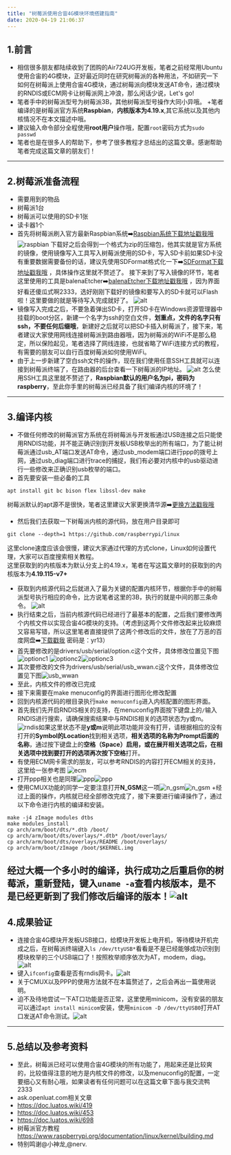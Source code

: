 ```yaml
---
title: "树莓派使用合宙4G模块环境搭建指南"
date: 2020-04-19 21:06:37
---
```


## 1.前言
 + 相信很多朋友都陆续收到了团购的Air724UG开发板，笔者之前经常用Ubuntu使用合宙的4G模块，正好最近同时在研究树莓派的各种用法，不如研究一下如何在树莓派上使用合宙4G模块，通过树莓派向模块发送AT命令，通过模块的RNDIS或ECM网卡让树莓派网上冲浪，那么闲话少说，Let's go!
 + 笔者手中的树莓派型号为树莓派3B，其他树莓派型号操作大同小异哦。
 +笔者编译的是树莓派官方系统**Raspbian**，**内核版本为4.19.x**,其它系统以及其他内核情况不在本文描述中哦。
 + 建议输入命令部分全程使用**root用户**操作哦，配置```root```密码方式为```sudo passwd```
 + 笔者也是在很多人的帮助下，参考了很多教程才总结出的这篇文章。感谢帮助笔者完成这篇文章的朋友们！
---
## 2.树莓派准备流程
 + 需要用到的物品
  + 树莓派1台
  + 树莓派可以使用的SD卡1张
  + 读卡器1个
 + 首先将树莓派刷入官方最新Raspbian系统➡️[Raspbian系统下载地址戳我哦](https://www.raspberrypi.org/downloads/raspbian/)  
![raspbian](http://openluat-luatcommunity.oss-cn-hangzhou.aliyuncs.com/images/20200419191438207_raspbian下载.png)
下载好之后会得到一个格式为zip的压缩包，他其实就是官方系统的镜像，使用镜像写入工具写入树莓派使用的SD卡，写入SD卡前如果SD卡没有重要数据需要备份的话，建议先使用SDFormat格式化一下➡️[SDFormat下载地址戳我哦](https://www.sdcard.org/downloads/formatter/) ，具体操作这里就不赘述了。
接下来到了写入镜像的环节，笔者这里使用的工具是balenaEtcher➡️[balenaEtcher下载地址戳我哦](https://www.balena.io/etcher/) ，因为界面好看还傻瓜式啊2333，选好刚刚下载好的镜像和要写入的SD卡就可以Flash啦！这里要做的就是等待写入完成就好了。
![alt](http://openluat-luatcommunity.oss-cn-hangzhou.aliyuncs.com/images/20200419192003325_balenaEtcher.png)
 + 镜像写入完成之后，不要急着弹出SD卡，打开SD卡在Windows资源管理器中挂载的boot分区，新建一个名字为ssh的空白文件，**划重点，文件的名字只有ssh，不要任何后缀哦**，新建好之后就可以把SD卡插入树莓派了，接下来，笔者建议大家使用网线连接树莓派到路由器哦，因为树莓派的WiFi不是那么稳定，所以保险起见，笔者选择了网线连接，也就省略了WiFi连接方式的教程，有需要的朋友可以自行百度树莓派如何使用WiFi。
 + 由于上一步新建了空白ssh文件的操作，现在我们使用任意SSH工具就可以连接到树莓派终端了，在路由器的后台查看一下树莓派的IP地址。
![alt](http://openluat-luatcommunity.oss-cn-hangzhou.aliyuncs.com/images/20200419192745343_pi_ip.png)
怎么使用SSH工具这里就不赘述了，**Raspbian默认的用户名为pi，密码为raspberry**，至此你手里的树莓派已经具备了我们编译内核的环境了！
---
## 3.编译内核
+ 不做任何修改的树莓派官方系统在将树莓派与开发板通过USB连接之后只能使用RNDIS功能，并不能正确识别到开发板USB枚举出的所有端口，为了能让树莓派通过usb_AT端口发送AT命令，通过usb_modem端口进行ppp的拨号上网，通过usb_diag端口进行trace的捕捉，我们有必要对内核中的usb驱动进行一些修改来正确识别usb枚举的端口。
+ 首先要安装一些必备的工具
```shell
apt install git bc bison flex libssl-dev make
```
树莓派默认的apt源不是很快，笔者这里建议大家更换清华源➡️[更换方法戳我哦](https://mirrors.tuna.tsinghua.edu.cn/help/raspbian/)
+ 然后我们去获取一下树莓派内核的源代码，放在用户目录即可
```shell
git clone --depth=1 https://github.com/raspberrypi/linux
```
这里clone速度应该会很慢，建议大家通过代理的方式clone，Linux如何设置代理，大家可以百度搜索相关教程。  
这里获取到的内核版本为默认分支上的4.19.x，笔者在写这篇文章时的获取到的内核版本为**4.19.115-v7+**
+ 获取到内核源代码之后就进入了最为关键的配置内核环节，根据你手中的树莓派型号执行相应的命令，比方说笔者这里的3B，执行的就是中间的那三条命令。
![alt](http://openluat-luatcommunity.oss-cn-hangzhou.aliyuncs.com/images/20200419194115041_config_kernel.png)
+ 执行结束之后，当前内核源代码已经进行了最基本的配置，之后我们要修改两个内核文件以实现合宙4G模块的支持。（考虑到这两个文件修改起来比较麻烦又容易写错，所以这里笔者直接提供了这两个修改后的文件，放在了万恶的百度网盘➡️[下载戳我](https://pan.baidu.com/s/1h2_kBvFp-U1DQo2BwhilXg)   密码是：yr13）
 + 首先要修改的是drivers/usb/serial/option.c这个文件，具体修改位置见下图
![optionc1](http://openluat-luatcommunity.oss-cn-hangzhou.aliyuncs.com/images/20200419195152290_optionc1.png)
![optionc2](http://openluat-luatcommunity.oss-cn-hangzhou.aliyuncs.com/images/20200419195505153_optionc2.png)![optionc3](http://openluat-luatcommunity.oss-cn-hangzhou.aliyuncs.com/images/20200419195803877_optionc3.png)
 + 其次要修改的文件为drivers/usb/serial/usb_wwan.c这个文件，具体修改位置见下图![usb_wwan](http://openluat-luatcommunity.oss-cn-hangzhou.aliyuncs.com/images/20200419200323118_usb_wwan1.png)
 + 至此，内核文件的修改已完成
+ 接下来需要在make menuconfig的界面进行图形化修改配置
 + 回到内核源代码的根目录执行```make menuconfig```进入内核配置的图形界面。
 + 首先我们先开启RNDIS相关的支持，在menuconfig界面按下键盘上的```/```输入RNDIS进行搜索，请确保搜索结果中与RNDIS相关的选项状态为y或m。![rndis](http://openluat-luatcommunity.oss-cn-hangzhou.aliyuncs.com/images/20200419201206861_rndismakemenuconfig.png)如果这里状态不是**y或m**说明此项功能并没有打开，请根据相应的没有打开的**Symbol的Location**找到相关选项，**相关选项的名称为Prompt后面的名称**，通过按下键盘上的**空格（Space）**启用，或在展开相关选项之后，在相关选项中找到要打开的选项再次按下**空格**打开。
 + 有使用ECM网卡需求的朋友，可以参考RNDIS的内容打开ECM相关的支持，这里给一张参考图
![ecm](http://openluat-luatcommunity.oss-cn-hangzhou.aliyuncs.com/images/20200419202035295_ecmmakemenuconfig.png)
 + 打开ppp相关也是同理![ppp](http://openluat-luatcommunity.oss-cn-hangzhou.aliyuncs.com/images/20200419202317978_pppmakemenuconfig.png)![ppp](http://openluat-luatcommunity.oss-cn-hangzhou.aliyuncs.com/images/20200419202614391_pppmakemenuconfig2.png)
 + 使用CMUX功能的同学一定要注意打开**N_GSM**这一项![n_gsm](http://openluat-luatcommunity.oss-cn-hangzhou.aliyuncs.com/images/20200419202752689_n_gsm.png)![n_gsm](http://openluat-luatcommunity.oss-cn-hangzhou.aliyuncs.com/images/20200419202944428_n_gsm2.png)
+经过上面的操作，内核就已经全部修改完成了，接下来要进行编译操作了，通过以下命令进行内核的编译和安装。
```shell
make -j4 zImage modules dtbs
make modules_install
cp arch/arm/boot/dts/*.dtb /boot/
cp arch/arm/boot/dts/overlays/*.dtb* /boot/overlays/
cp arch/arm/boot/dts/overlays/README /boot/overlays/
cp arch/arm/boot/zImage /boot/$KERNEL.img
```
经过大概一个多小时的编译，执行成功之后重启你的树莓派，重新登陆，键入```uname -a```查看内核版本，是不是已经更新到了我们修改后编译的版本！![alt](http://openluat-luatcommunity.oss-cn-hangzhou.aliyuncs.com/images/20200419204001717_uname.png)
---
## 4.成果验证
+ 连接合宙4G模块开发板USB接口，给模块开发板上电开机，等待模块开机完成之后，在树莓派终端键入```ls /dev/ttyUSB*```看看是不是已经能够成功识别到模块枚举的三个USB端口了！按照枚举顺序依次为AT，modem，diag。
![alt](http://openluat-luatcommunity.oss-cn-hangzhou.aliyuncs.com/images/20200419204346670_usb_enum.png)
+ 键入```ifconfig```查看是否有rndis网卡。![alt](http://openluat-luatcommunity.oss-cn-hangzhou.aliyuncs.com/images/20200419204500713_ifconfig.png)
+ 关于CMUX以及PPP的使用方法就不在本篇赘述了，之后会再出一篇使用说明。
+ 迫不及待地尝试一下AT口功能是否正常，这里使用minicom，没有安装的朋友可以通过```apt install minicom```安装，使用```minicom -D /dev/ttyUSB0```打开AT口发送AT命令测试。![alt](http://openluat-luatcommunity.oss-cn-hangzhou.aliyuncs.com/images/20200419204914616_minicom.png)
---
## 5.总结以及参考资料
+ 至此，树莓派已经可以使用合宙4G模块的所有功能了，用起来还是比较爽的，比较值得注意的地方是内核文件的修改，以及menuconfig的配置，一定要细心又有耐心哦，如果读者有任何问题可以在这篇文章下面与我交流鸭2333
+ ask.openluat.com相关文章
 + https://doc.luatos.wiki/419 
 + https://doc.luatos.wiki/453
 + https://doc.luatos.wiki/698
+ 树莓派官方教程 https://www.raspberrypi.org/documentation/linux/kernel/building.md
+ 特别鸣谢@小神龙,@nerv.